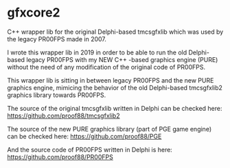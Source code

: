 # gfxcore2
C++ wrapper lib for the original Delphi-based tmcsgfxlib which was used by the legacy PR00FPS made in 2007.

I wrote this wrapper lib in 2019 in order to be able to run the old Delphi-based legacy PR00FPS with my NEW C++ -based graphics engine (PURE) without the need of any modification of the original code of PR00FPS.

This wrapper lib is sitting in between legacy PR00FPS and the new PURE graphics engine, mimicing the behavior of the old Delphi-based tmcsgfxlib2 graphics library towards PR00FPS.

The source of the original tmcsgfxlib written in Delphi can be checked here:
https://github.com/proof88/tmcsgfxlib2

The source of the new PURE graphics library (part of PGE game engine) can be checked here:
https://github.com/proof88/PGE

And the source code of PR00FPS written in Delphi is here:
https://github.com/proof88/PR00FPS
